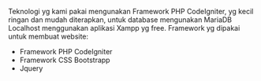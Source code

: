 Teknologi yg kami pakai mengunakan Framework PHP CodeIgniter, yg kecil ringan dan mudah diterapkan, untuk database mengunakan MariaDB
Localhost menggunakan aplikasi Xampp yg free.
Framework yg dipakai untuk membuat website:
- Framework PHP CodeIgniter
- Framework CSS Bootstrapp
- Jquery
